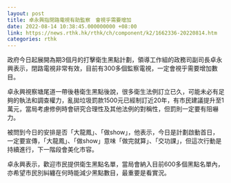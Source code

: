 ```yaml
---
layout: post
title: 卓永興指閉路電視有助監察　會視乎需要增加
date: 2022-08-14 10:38:45.000000000 +08:00
link: https://news.rthk.hk/rthk/ch/component/k2/1662336-20220814.htm
categories: rthk
---
```


政府今日起展開為期3個月的打擊衛生黑點計劃，領導工作組的​政務司副司長卓永興表示，閉路電視非常有效，目前有300多個監察電視，一定會視乎需要增加數目。

卓永興視察塘尾道一帶後巷衛生黑點後說，很多衛生法例訂立已久，可能未必有足夠的執法和調查權力，亂拋垃圾罰款1500元已經制訂近20年，有市民建議提升至1萬元，當局考慮修例時會研究合理性及其他法例的對稱性，但罰則一定要有阻嚇力。

被問到今日的安排是否「大龍鳳」、「做show」，他表示，今日是計劃啟動首日，一定要宣傳，「大龍鳳」、「做show」意味「做完就算」、「交功課」，但這次行動是持續進行，下一階段會美化市容。

卓永興表示，歡迎市民提供衛生黑點名單，當局會納入目前600多個黑點名單內，亦希望市民別糾纏在何時能減少黑點數目，最重要是看實況。
